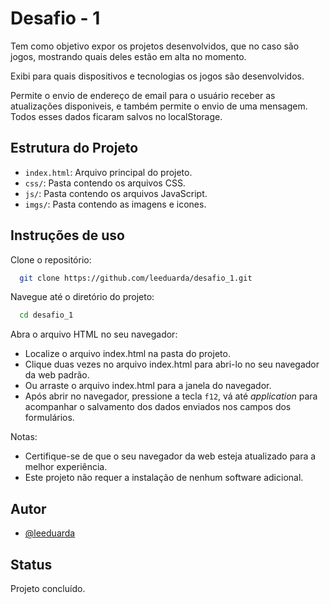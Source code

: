 # Desafio - 1

Tem como objetivo expor os projetos desenvolvidos, que no caso são jogos, mostrando quais deles estão em alta no momento.

Exibi para quais dispositivos e tecnologias os jogos são desenvolvidos.

Permite o envio de endereço de email para o usuário receber as atualizações disponiveis, e também permite o envio de uma mensagem. Todos esses dados ficaram salvos no localStorage.



## Estrutura do Projeto

- `index.html`: Arquivo principal do projeto.
- `css/`: Pasta contendo os arquivos CSS.
- `js/`: Pasta contendo os arquivos JavaScript.
- `imgs/`: Pasta contendo as imagens e icones.


## Instruções de uso

Clone o repositório:

```bash
  git clone https://github.com/leeduarda/desafio_1.git

```
Navegue até o diretório do projeto:

```bash
  cd desafio_1

```
Abra o arquivo HTML no seu navegador:

- Localize o arquivo index.html na pasta do projeto.
- Clique duas vezes no arquivo index.html para abri-lo no seu navegador da web padrão.
- Ou arraste o arquivo index.html para a janela do navegador.
- Após abrir no navegador, pressione a tecla `f12`, vá até *application* para acompanhar o salvamento dos dados enviados nos campos dos formulários.

Notas:

- Certifique-se de que o seu navegador da web esteja atualizado para a melhor experiência.
- Este projeto não requer a instalação de nenhum software adicional.
## Autor

- [@leeduarda](https://github.com/leeduarda)

## Status

Projeto concluído.
